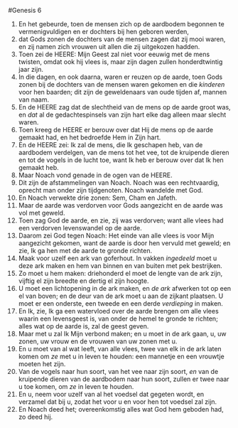 #Genesis 6
1. En het gebeurde, toen de mensen zich op de aardbodem begonnen te vermenigvuldigen en er dochters bij hen geboren werden,
2. dat Gods zonen de dochters van de mensen zagen dat zij mooi waren, en zij namen zich vrouwen uit allen die zij uitgekozen hadden.
3. Toen zei de HEERE: Mijn Geest zal niet voor eeuwig met de mens twisten, omdat ook hij vlees is, maar zijn dagen zullen honderdtwintig jaar zijn.
4. In die dagen, en ook daarna, waren er reuzen op de aarde, toen Gods zonen bij de dochters van de mensen waren gekomen en die *kinderen* voor hen baarden; dit zijn de geweldenaars van oude tijden af, mannen van naam.
5. En de HEERE zag dat de slechtheid van de mens op de aarde groot was, en *dat* al de gedachtespinsels van zijn hart elke dag alleen maar slecht waren.
6. Toen kreeg de HEERE er berouw over dat Hij de mens op de aarde gemaakt had, en het bedroefde Hem in Zijn hart.
7. En de HEERE zei: Ik zal de mens, die Ik geschapen heb, van de aardbodem verdelgen, van de mens tot het vee, tot de kruipende dieren en tot de vogels in de lucht toe, want Ik heb er berouw over dat Ik hen gemaakt heb.
8. Maar Noach vond genade in de ogen van de HEERE.
9. Dit zijn de afstammelingen van Noach. Noach was een rechtvaardig, oprecht man onder zijn tijdgenoten. Noach wandelde met God.
10. En Noach verwekte drie zonen: Sem, Cham en Jafeth.
11. Maar de aarde was verdorven voor Gods aangezicht en de aarde was vol met geweld.
12. Toen zag God de aarde, en zie, zij was verdorven; want alle vlees had een verdorven levenswandel op de aarde.
13. Daarom zei God tegen Noach: Het einde van alle vlees is voor Mijn aangezicht gekomen, want de aarde is door hen vervuld met geweld; en zie, Ik ga hen met de aarde te gronde richten.
14. Maak voor uzelf een ark van goferhout. In vakken *ingedeeld* moet u deze ark maken en hem van binnen en van buiten met pek bestrijken.
15. Zo moet u hem maken: driehonderd el moet de lengte van de ark zijn, vijftig el zijn breedte en dertig el zijn hoogte.
16. U moet een lichtopening in de ark maken, en *de ark* afwerken tot op een el van boven; en de deur van de ark moet u aan de zijkant plaatsen. U moet er een onderste, een tweede en een derde *verdieping* in maken.
17. En Ik, zie, Ik ga een watervloed over de aarde brengen om alle vlees waarin een levensgeest is, van onder de hemel te gronde te richten; alles wat op de aarde is, zal de geest geven.
18. Maar met u zal Ik Mijn verbond maken; en u moet in de ark gaan, u, uw zonen, uw vrouw en de vrouwen van uw zonen met u.
19. En u moet van al wat leeft, van alle vlees, twee van elk in de ark laten komen om *ze* met u in leven te houden: een mannetje en een vrouwtje moeten het zijn.
20. Van de vogels naar hun soort, van het vee naar zijn soort, *en* van de kruipende dieren van de aardbodem naar hun soort, zullen er twee naar u toe komen, om *ze* in leven te houden.
21. En u, neem voor uzelf van al het voedsel dat gegeten wordt, en verzamel dat bij u, zodat het voor u en voor hen tot voedsel zal zijn.
22. En Noach deed het; overeenkomstig alles wat God hem geboden had, zo deed hij.
